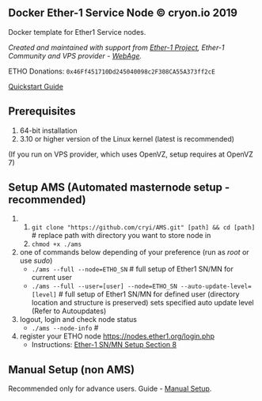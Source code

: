 ## Docker Ether-1 Service Node © cryon.io 2019

Docker template for Ether1 Service nodes.

*Created and maintained with support from [Ether-1 Project](https://ether1.org/), Ether-1 Community and VPS provider - [WebAge](https://clients.webage.online/order/main/packages/Kernel-based%20Virtual%20Machine/?group_id=6).*

ETHO Donations: `0x46Ff451710Dd245040098c2F308CA55A373ff2cE`

[Quickstart Guide](https://github.com/cryi/docker-etho-sn/wiki/Quickstart---AMS)

## Prerequisites 

1. 64-bit installation
2. 3.10 or higher version of the Linux kernel (latest is recommended)

(If you run on VPS provider, which uses OpenVZ, setup requires at OpenVZ 7)

## Setup AMS (Automated masternode setup - recommended)

1. 1. `git clone "https://github.com/cryi/AMS.git" [path] && cd [path]` # replace path with directory you want to store node in
   2. `chmod +x ./ams`
2. one of commands below depending of your preference (run as *root* or use *sudo*)
    - `./ams --full --node=ETHO_SN` # full setup of Ether1 SN/MN for current user
    - `./ams --full --user=[user] --node=ETHO_SN --auto-update-level=[level]` # full setup of Ether1 SN/MN for defined user (directory location and structure is preserved) sets specified auto update level (Refer to Autoupdates)
3.  logout, login and check node status
    - `./ams --node-info` #     
4. register your ETHO node https://nodes.ether1.org/login.php
    - Instructions: [Ether-1 SN/MN Setup Section 8](https://docs.ether1.org/masternodes/installing-uninstalling-ether-1-nodes/setting-up-ether-1-mn-sn#section-8-node-dashboard-verification-process-an-explanation-on-how-to-finalize-the-node-set-up-the-process-on-the-ether-1-website)

## Manual Setup (non AMS)

Recommended only for advance users. Guide - [Manual Setup](https://github.com/cryi/docker-etho-sn/wiki/Manual-Setup).
